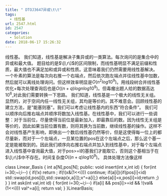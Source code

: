 ```yaml
---
title: " DTOJ3647异或\t\t"
tags:
  - 线性基
url: 2547.html
id: 2547
categories:
  - Solution
date: 2018-06-17 15:26:32
---
```


线性基。 我们知道，线性基是解决子集异或的一类算法。每次询问的是集合中的异或和最大值。 题目给的是$\[l,r\]$的区间限制，而线性基明显不满足前缀和性质，最大值也不满足加和或异或和性质。这意味着我们仍然需要用线性基解决。 一个朴素的算法是每次向右推一个右端点，然后依次跑左端点并往线性基中加数，然后就可以离线处理询问。但这样效率明显是$O(n^2 log 10^9)$。用线段树合并线性基优化+每次处理查询后也是$O((n+q) log n log 10^9)$。但毒瘤出题人给的数据高达$10^6$,对此我们需要转换一下思路。 我们知道，线性基是一个极大的线性无关组。显然的，对于空间内任一线性无关组，其均是等价的。其不难意会。回顾线性基的建立方法，是"能塞则塞"。我们可以考虑让线性基内的东西“符合条件”。 我们可以顺序向后推右端点并顺序将数加入线性基。在线性基中，我们可以进行一些调整：对于当前位，尽量使得当前位是最新加入，即最靠后的数。因为线性无关组是等价的，因此如果当前位置有数，则将其换为当前数，继续线性基的操作。这样不会对线性基产生影响，即换出一个数后线性基仍然等价，但是这使得每一位上的都尽量新，而对于一个左端点，一旦某位置的pos在这个左端点之后，那么这个基一定是能被取到的。因此我们顺序向右推右端点并加入到线性基中，对于每个左端点进入线性基中查询最大值，对于pos>=l的基我们才能取它，否则这个基相当于在$\[l,r\]$中不存在。时间复杂度$O((n+q) log 10^9)$。 具体处理方法像这样

class Linear_Basis
{
    int a\[N\],pos\[N\];
public:
    void insert(int x,int id)
    {
        for(int i=30;~i;i--)
        {
            if(!x) return ;
            if(!(x&(1<<i))) continue;
            if(a\[i\]){if(pos\[i\]<id) std::swap(id,pos\[i\]),std::swap(x,a\[i\]);x^=a\[i\];}
            else{a\[i\]=x,pos\[i\]=id;return ;}
        }
    }
    int ask(int val,int id)
    {
        for(int i=30;~i;i--)
            if(a\[i\] && pos\[i\]>=id && !(val&(1<<i))) val^=a\[i\];
        return val;
    }
}LinearBasis;
